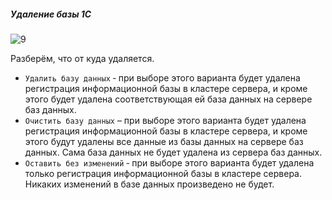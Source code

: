 ##### Удаление базы 1С

![9](https://github.com/user-attachments/assets/ed7eb5d8-a087-4a4e-941e-c7a0ff99b949)

Разберём, что от куда удаляется.

- ``Удалить базу данных`` ‑ при выборе этого варианта будет удалена регистрация информационной базы в кластере сервера, и кроме этого будет удалена соответствующая ей база данных на сервере баз данных.
- ``Очистить базу данных`` – при выборе этого варианта будет удалена регистрация информационной базы в кластере сервера, и кроме этого будут удалены все данные из базы данных на сервере баз данных. Сама база данных не будет удалена из сервера баз данных.
- ``Оставить без изменений`` ‑ при выборе этого варианта будет удалена только регистрация информационной базы в кластере сервера. Никаких изменений в базе данных произведено не будет.
